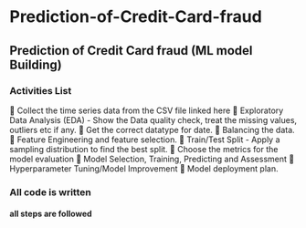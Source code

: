# Prediction-of-Credit-Card-fraud
## Prediction of Credit Card fraud (ML model Building)
### Activities List
	Collect the time series data from the CSV file linked here
	Exploratory Data Analysis (EDA) - Show the Data quality check, treat the missing values, outliers etc if any. 
	Get the correct datatype for date. 
	Balancing the data.
	Feature Engineering and feature selection. 
	Train/Test Split - Apply a sampling distribution to find the best split. 
	Choose the metrics for the model evaluation 
	Model Selection, Training, Predicting and Assessment 
	Hyperparameter Tuning/Model Improvement 
	Model deployment plan.
### All code is written
#### all steps are followed
